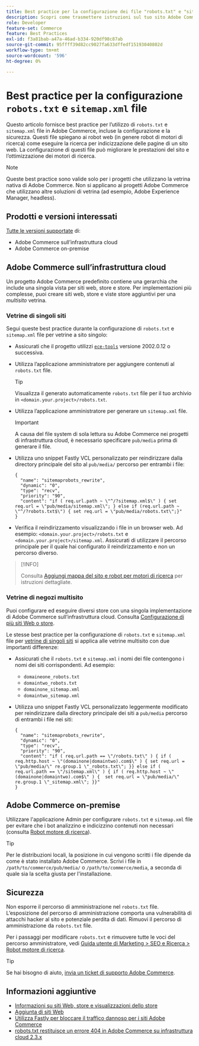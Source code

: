 ```yaml
---
title: Best practice per la configurazione dei file "robots.txt" e "sitemap.xml"
description: Scopri come trasmettere istruzioni sul tuo sito Adobe Commerce ai crawler web.
role: Developer
feature-set: Commerce
feature: Best Practices
exl-id: f3a81bab-a47a-46ad-b334-920df98c87ab
source-git-commit: 95ffff39d82cc9027fa633dffedf15193040802d
workflow-type: tm+mt
source-wordcount: '596'
ht-degree: 0%

---
```


# Best practice per la configurazione `robots.txt` e `sitemap.xml` file

Questo articolo fornisce best practice per l’utilizzo di `robots.txt` e `sitemap.xml` file in Adobe Commerce, incluse la configurazione e la sicurezza. Questi file spiegano ai robot web (in genere robot di motori di ricerca) come eseguire la ricerca per indicizzazione delle pagine di un sito web. La configurazione di questi file può migliorare le prestazioni del sito e l’ottimizzazione dei motori di ricerca.

>[!NOTE]
>
>Queste best practice sono valide solo per i progetti che utilizzano la vetrina nativa di Adobe Commerce. Non si applicano ai progetti Adobe Commerce che utilizzano altre soluzioni di vetrina (ad esempio, Adobe Experience Manager, headless).

## Prodotti e versioni interessati

[Tutte le versioni supportate](../../../release/versions.md) di:

- Adobe Commerce sull’infrastruttura cloud
- Adobe Commerce on-premise

## Adobe Commerce sull’infrastruttura cloud

Un progetto Adobe Commerce predefinito contiene una gerarchia che include una singola vista per siti web, store e store. Per implementazioni più complesse, puoi creare siti web, store e viste store aggiuntivi per una _multisito_ vetrina.

### Vetrine di singoli siti

Segui queste best practice durante la configurazione di `robots.txt` e `sitemap.xml` file per vetrine a sito singolo:

- Assicurati che il progetto utilizzi [`ece-tools`](https://devdocs.magento.com/cloud/release-notes/ece-release-notes.html) versione 2002.0.12 o successiva.
- Utilizza l’applicazione amministratore per aggiungere contenuti al `robots.txt` file.

   >[!TIP]
   >
   >Visualizza il generato automaticamente `robots.txt` file per il tuo archivio in `<domain.your.project>/robots.txt`.

- Utilizza l’applicazione amministratore per generare un `sitemap.xml` file.

   >[!IMPORTANT]
   >
   >A causa del file system di sola lettura su Adobe Commerce nei progetti di infrastruttura cloud, è necessario specificare `pub/media` prima di generare il file.

- Utilizza uno snippet Fastly VCL personalizzato per reindirizzare dalla directory principale del sito al `pub/media/` percorso per entrambi i file:

   ```vcl
   {
     "name": "sitemaprobots_rewrite",
     "dynamic": "0",
     "type": "recv",
     "priority": "90",
     "content": "if ( req.url.path ~ \"^/?sitemap.xml$\" ) { set req.url = \"pub/media/sitemap.xml\"; } else if (req.url.path ~ \"^/?robots.txt$\") { set req.url = \"pub/media/robots.txt\";}"
   }
   ```

- Verifica il reindirizzamento visualizzando i file in un browser web. Ad esempio: `<domain.your.project>/robots.txt` e `<domain.your.project>/sitemap.xml`. Assicurati di utilizzare il percorso principale per il quale hai configurato il reindirizzamento e non un percorso diverso.

>[!INFO]
>
>Consulta [Aggiungi mappa del sito e robot per motori di ricerca](https://devdocs.magento.com/cloud/trouble/robots-sitemap.html) per istruzioni dettagliate.


### Vetrine di negozi multisito

Puoi configurare ed eseguire diversi store con una singola implementazione di Adobe Commerce sull’infrastruttura cloud. Consulta [Configurazione di più siti Web o store](https://devdocs.magento.com/cloud/project/project-multi-sites.html).

Le stesse best practice per la configurazione di `robots.txt` e `sitemap.xml` file per [vetrine di singoli siti](#single-site-storefronts) si applica alle vetrine multisito con due importanti differenze:

- Assicurati che il `robots.txt` e `sitemap.xml` i nomi dei file contengono i nomi dei siti corrispondenti. Ad esempio:
   - `domaineone_robots.txt`
   - `domaintwo_robots.txt`
   - `domainone_sitemap.xml`
   - `domaintwo_sitemap.xml`

- Utilizza uno snippet Fastly VCL personalizzato leggermente modificato per reindirizzare dalla directory principale dei siti a `pub/media` percorso di entrambi i file nei siti:

   ```vcl
   {
     "name": "sitemaprobots_rewrite",
     "dynamic": "0",
     "type": "recv",
     "priority": "90",
     "content": "if ( req.url.path == \"/robots.txt\" ) { if ( req.http.host ~ \"(domainone|domaintwo).com$\" ) { set req.url = \"pub/media/\" re.group.1 \"_robots.txt\"; }} else if ( req.url.path == \"/sitemap.xml\" ) { if ( req.http.host ~ \"(domainone|domaintwo).com$\" ) {  set req.url = \"pub/media/\" re.group.1 \"_sitemap.xml\"; }}"
   }
   ```

## Adobe Commerce on-premise

Utilizzare l&#39;applicazione Admin per configurare `robots.txt` e `sitemap.xml` file per evitare che i bot analizzino e indicizzino contenuti non necessari (consulta [Robot motore di ricerca](https://experienceleague.adobe.com/docs/commerce-admin/marketing/seo/seo-overview.html#search-engine-robots)).

>[!TIP]
>
>Per le distribuzioni locali, la posizione in cui vengono scritti i file dipende da come è stato installato Adobe Commerce. Scrivi i file in `/path/to/commerce/pub/media/` o `/path/to/commerce/media`, a seconda di quale sia la scelta giusta per l&#39;installazione.

## Sicurezza

Non esporre il percorso di amministrazione nel `robots.txt` file. L’esposizione del percorso di amministrazione comporta una vulnerabilità di attacchi hacker al sito e potenziale perdita di dati. Rimuovi il percorso di amministrazione da `robots.txt` file.

Per i passaggi per modificare `robots.txt` e rimuovere tutte le voci del percorso amministratore, vedi [Guida utente di Marketing > SEO e Ricerca > Robot motore di ricerca](https://experienceleague.adobe.com/docs/commerce-admin/marketing/seo/seo-overview.html#search-engine-robots).

>[!TIP]
>
>Se hai bisogno di aiuto, [invia un ticket di supporto Adobe Commerce](https://experienceleague.adobe.com/docs/commerce-knowledge-base/kb/help-center-guide/magento-help-center-user-guide.html#submit-ticket).

## Informazioni aggiuntive

- [Informazioni su siti Web, store e visualizzazioni dello store](https://devdocs.magento.com/cloud/configure/configure-best-practices.html#sites)
- [Aggiunta di siti Web](https://docs.magento.com/user-guide/stores/stores-all-create-website.html)
- [Utilizza Fastly per bloccare il traffico dannoso per i siti Adobe Commerce](https://devdocs.magento.com/cloud/cdn/fastly-vcl-blocking.html)
- [robots.txt restituisce un errore 404 in Adobe Commerce su infrastruttura cloud 2.3.x](https://experienceleague.adobe.com/docs/commerce-knowledge-base/kb/troubleshooting/miscellaneous/robots.txt-gives-404-error-magento-commerce-cloud-2.3.x.html)
